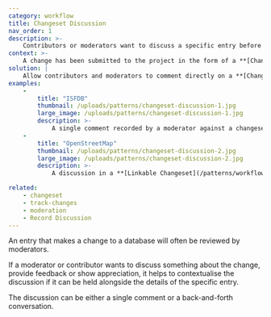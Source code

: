 ```yaml
---
category: workflow
title: Changeset Discussion
nav_order: 1
description: >-
    Contributors or moderators want to discuss a specific entry before rejecting or improving it.
context: >-
    A change has been submitted to the project in the form of a **[Changeset](/patterns/data-model/changeset)**, and someone, often a moderator or another contributor, would like to start a discussion or provide feedback.
solution: |
    Allow contributors and moderators to comment directly on a **[Changeset](/patterns/data-model/changeset).**
examples:
    -
        title: "ISFDB"
        thumbnail: /uploads/patterns/changeset-discussion-1.jpg
        large_image: /uploads/patterns/changeset-discussion-1.jpg
        description: >-
            A single comment recorded by a moderator against a changeset to explain why it was rejected
    -
        title: "OpenStreetMap"
        thumbnail: /uploads/patterns/changeset-discussion-2.jpg
        large_image: /uploads/patterns/changeset-discussion-2.jpg
        description: >-
            A discussion in a **[Linkable Changeset](/patterns/workflow/linkable-changeset)**

related:
    - changeset
    - track-changes
    - moderation
    - Record Discussion
---
```


An entry that makes a change to a database will often be reviewed by moderators.

If a moderator or contributor wants to discuss something about the change, provide feedback or show appreciation, it helps to contextualise the discussion if it can be held alongside the details of the specific entry.

The discussion can be either a single comment or a back-and-forth conversation.
